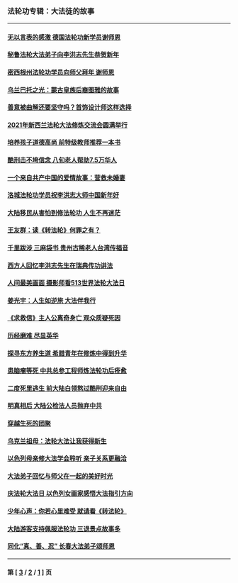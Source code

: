 ### 法轮功专辑：大法徒的故事
---
#### [无以言表的感激 德国法轮功新学员谢师恩](../../pages/nf1147481/n13543790.md?04060430) 
#### [秘鲁法轮大法弟子向李洪志先生恭贺新年](../../pages/nf1147481/n13540182.md?04060430) 
#### [密西根州法轮功学员向师父拜年 谢师恩](../../pages/nf1147481/n13538183.md?04060430) 
#### [乌兰巴托之光：蒙古皇族后裔图雅的故事](../../pages/nf1147481/n13155759.md?04060430) 
#### [善意被曲解还要坚守吗？首饰设计师这样选择](../../pages/nf1147481/n13077575.md?04060430) 
#### [2021年新西兰法轮大法修炼交流会圆满举行](../../pages/nf1147481/n13033149.md?04060430) 
#### [培养孩子道德高尚 前特级教师推荐一本书](../../pages/nf1147481/n12938640.md?04060430) 
#### [酷刑击不垮信念 八旬老人帮助7.5万华人](../../pages/nf1147481/n12880712.md?04060430) 
#### [一个来自共产中国的爱情故事：营救未婚妻](../../pages/nf1147481/n12778386.md?04060430) 
#### [洛城法轮功学员祝李洪志大师中国新年好](../../pages/nf1147481/n12724685.md?04060430) 
#### [大陆移民从害怕到修法轮功 人生不再迷茫](../../pages/nf1147481/n12414325.md?04060430) 
#### [王友群：读《转法轮》何罪之有？](../../pages/nf1147481/n12408647.md?04060430) 
#### [千里跋涉 三麻袋书 贵州古稀老人台湾传福音](../../pages/nf1147481/n12198750.md?04060430) 
#### [西方人回忆李洪志先生在瑞典传功讲法](../../pages/nf1147481/n12099607.md?04060430) 
#### [人间最美画面 摄影师看513世界法轮大法日](../../pages/nf1147481/n12094118.md?04060430) 
#### [姜光宇：人生如逆旅 大法伴我行](../../pages/nf1147481/n12088664.md?04060430) 
#### [《求救信》主人公离奇身亡 观众质疑死因](../../pages/nf1147481/n11845215.md?04060430) 
#### [历经磨难 尽显英华](../../pages/nf1147481/n11723297.md?04060430) 
#### [探寻东方养生道 希腊青年在修炼中得到升华](../../pages/nf1147481/n11494502.md?04060430) 
#### [患脑瘤等死 中共总参工程师炼法轮功后痊愈](../../pages/nf1147481/n11466682.md?04060430) 
#### [二度死里逃生 前大陆白领熬过酷刑迎来自由](../../pages/nf1147481/n11368594.md?04060430) 
#### [明真相后 大陆公检法人员抛弃中共](../../pages/nf1147481/n11358618.md?04060430) 
#### [穿越生死的团聚](../../pages/nf1147481/n11258922.md?04060430) 
#### [乌克兰祖母：法轮大法让我获得新生](../../pages/nf1147481/n11269457.md?04060430) 
#### [以色列母亲修大法学会聆听 亲子关系更融洽](../../pages/nf1147481/n11268195.md?04060430) 
#### [大法弟子回忆与师父在一起的美好时光](../../pages/nf1147481/n11267759.md?04060430) 
#### [庆法轮大法日 以色列女画家感悟大法指引方向](../../pages/nf1147481/n11267735.md?04060430) 
#### [少年心声：你若心里难受 就请看《转法轮》](../../pages/nf1147481/n11267496.md?04060430) 
#### [大陆游客支持佩服法轮功 三退景点故事多](../../pages/nf1147481/n11267378.md?04060430) 
#### [同化“真、善、忍” 长春大法弟子颂师恩](../../pages/nf1147481/n11266497.md?04060430) 

---
#### 第 [ [3](./3.md?04060430) / [2](./2.md?04060430) / [1](./1.md?04060430) ] 页

